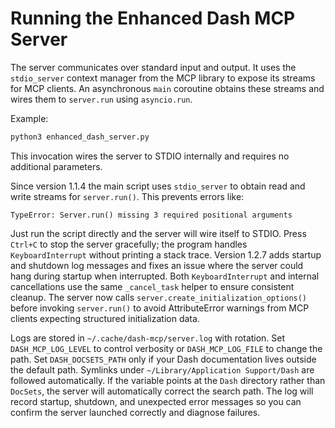 # Running the Enhanced Dash MCP Server

The server communicates over standard input and output. It uses the
`stdio_server` context manager from the MCP library to expose its streams
for MCP clients. An asynchronous `main` coroutine obtains these streams and
wires them to `server.run` using `asyncio.run`.

Example:

```bash
python3 enhanced_dash_server.py
```

This invocation wires the server to STDIO internally and requires no
additional parameters.

Since version 1.1.4 the main script uses `stdio_server` to obtain read and
write streams for `server.run()`. This prevents errors like:

```
TypeError: Server.run() missing 3 required positional arguments
```

Just run the script directly and the server will wire itself to STDIO.
Press `Ctrl+C` to stop the server gracefully; the program handles
`KeyboardInterrupt` without printing a stack trace. Version 1.2.7 adds startup
and shutdown log messages and fixes
an issue where the server could hang during startup when interrupted.
Both `KeyboardInterrupt` and internal cancellations use the same
`_cancel_task` helper to ensure consistent cleanup. The server now calls
`server.create_initialization_options()` before invoking `server.run()` to
avoid AttributeError warnings from MCP clients expecting structured
initialization data.

Logs are stored in `~/.cache/dash-mcp/server.log` with rotation.
Set `DASH_MCP_LOG_LEVEL` to control verbosity or `DASH_MCP_LOG_FILE`
to change the path.
Set `DASH_DOCSETS_PATH` only if your Dash documentation lives outside the default path.
Symlinks under `~/Library/Application Support/Dash` are followed automatically.
If the variable points at the `Dash` directory rather than `DocSets`, the server
will automatically correct the search path.
The log will record startup, shutdown, and unexpected error messages so you can
confirm the server launched correctly and diagnose failures.
